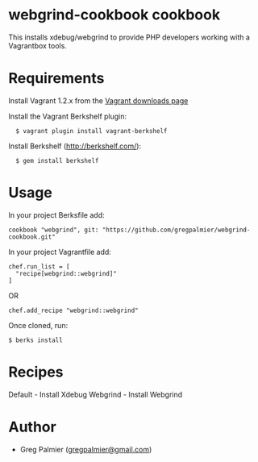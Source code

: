 # webgrind-cookbook cookbook

This installs xdebug/webgrind to provide PHP developers working with a Vagrantbox tools.

# Requirements

Install Vagrant 1.2.x from the [Vagrant downloads page](http://downloads.vagrantup.com/)

Install the Vagrant Berkshelf plugin:

````
  $ vagrant plugin install vagrant-berkshelf
````

Install Berkshelf (http://berkshelf.com/):

````
  $ gem install berkshelf
````

# Usage

In your project Berksfile add:

````
cookbook "webgrind", git: "https://github.com/gregpalmier/webgrind-cookbook.git"
````

In your project Vagrantfile add:

````
chef.run_list = [
  "recipe[webgrind::webgrind]"
]
````

OR

````
chef.add_recipe "webgrind::webgrind"
````

Once cloned, run:

````
$ berks install
````

# Recipes

Default - Install Xdebug
Webgrind - Install Webgrind

# Author
- Greg Palmier (<gregpalmier@gmail.com>)
